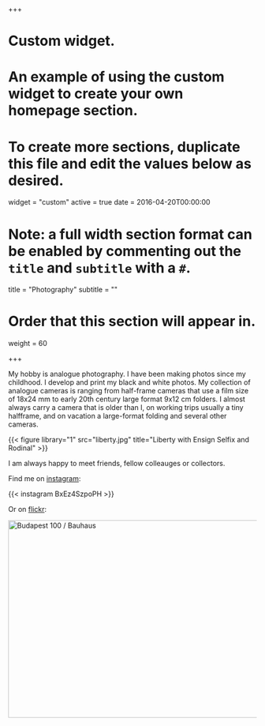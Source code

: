 +++
# Custom widget.
# An example of using the custom widget to create your own homepage section.
# To create more sections, duplicate this file and edit the values below as desired.
widget = "custom"
active = true
date = 2016-04-20T00:00:00

# Note: a full width section format can be enabled by commenting out the `title` and `subtitle` with a `#`.
title = "Photography"
subtitle = ""

# Order that this section will appear in.
weight = 60


+++

My hobby is analogue photography.  I have been making photos since my childhood.  I develop and print my black and white photos. My collection of analogue cameras is ranging from half-frame cameras that use a film size of 18x24 mm to early 20th century large format 9x12 cm folders.  I almost always carry a camera that is older than I, on working trips usually a tiny halfframe, and on vacation a large-format folding and several other cameras.  

{{< figure library="1" src="liberty.jpg" title="Liberty with Ensign Selfix and Rodinal" >}}

I am always happy to meet friends, fellow colleauges or collectors.

Find me on [instagram](https://www.instagram.com/antaldaniel/):

{{< instagram BxEz4SzpoPH >}}

Or on [flickr](https://www.flickr.com/people/antaldaniel/):

<a data-flickr-embed="true"  href="https://www.flickr.com/photos/antaldaniel/46861776865" title="Gellérthegy utca 31."><img src="https://live.staticflickr.com/65535/46861776865_1d7684e86a_n.jpg" width="600" height="400" alt="Budapest 100 / Bauhaus"></a><script async src="//embedr.flickr.com/assets/client-code.js" charset="utf-8"></script>


    
